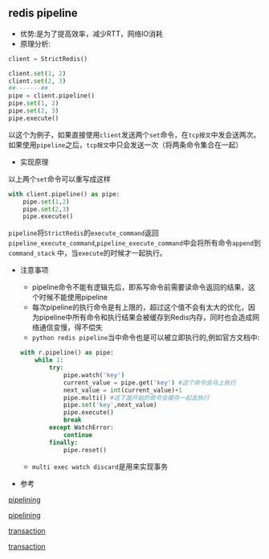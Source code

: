 ## redis pipeline
- 优势:是为了提高效率，减少RTT，网络IO消耗
- 原理分析:

```python
client = StrictRedis()

client.set(1, 2)
client.set(2, 3)
##-------##
pipe = client.pipeline()
pipe.set(1, 2)
pipe.set(2, 3)
pipe.execute()
```

以这个为例子，如果直接使用`client`发送两个`set`命令，在`tcp报文`中发会送两次。如果使用`pipeline`之后，`tcp报文`中只会发送一次（将两条命令集合在一起）

- 实现原理

以上两个`set`命令可以重写成这样

```python
with client.pipeline() as pipe:
    pipe.set(1,2)
    pipe.set(2,3)
    pipe.execute()
```

`pipeline`将`StrictRedis`的`execute_command`返回`pipeline_execute_command`,`pipeline_execute_command`中会将所有命令`append`到`command_stack`
中，当`execute`的时候才一起执行。

- 注意事项

  - pipeline命令不能有逻辑先后，即系写命令前需要读命令返回的结果，这个时候不能使用pipeline
  - 每次pipeline的执行命令是有上限的，超过这个值不会有太大的优化，因为pipeline中所有命令和执行结果会被缓存到Redis内存，同时也会造成网络通信变慢，得不偿失
  - `python redis pipeline`当中命令也是可以被立即执行的,例如官方文档中:
  
  ```python
  with r.pipeline() as pipe:
      while 1:
          try:
              pipe.watch('key')
              current_value = pipe.get('key') #这个命令会马上执行
              next_value = int(current_value)+1
              pipe.multi() #这下面开始的命令会缓存一起去执行
              pipe.set('key',next_value)
              pipe.execute()
              break
          except WatchError:
              continue
          finally:
              pipe.reset()
  ```
  
  - `multi exec watch discard`是用来实现事务

- 参考

[pipelining](http://www.redis.cn/topics/pipelining.html)

[pipelining](https://redis.io/topics/pipelining)

[transaction](http://redisbook.readthedocs.io/en/latest/feature/transaction.html)

[transaction](http://redisdoc.com/topic/transaction.html)
